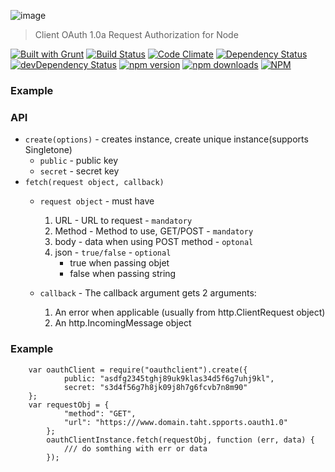 ![image](https://cloud.githubusercontent.com/assets/5514007/11457050/1828d236-96a7-11e5-8a8a-d906cc339ec5.png)
> Client OAuth 1.0a Request Authorization for Node

[![Built with Grunt](https://cdn.gruntjs.com/builtwith.png)](http://gruntjs.com/)
[![Build Status](https://semaphoreci.com/api/v1/projects/90d69510-17be-4d6a-9fb7-8fdd8b04fb58/617490/badge.svg)](https://semaphoreci.com/omher/oauthclient)
[![Code Climate](https://codeclimate.com/github/OmerHerera/oauthclient/badges/gpa.svg)](https://codeclimate.com/github/OmerHerera/oauthclient)
[![Dependency Status](https://david-dm.org/OmerHerera/oauthclient.svg?theme=shields.io)](https://david-dm.org/OmerHerera/oauthclient)
[![devDependency Status](https://david-dm.org/OmerHerera/oauthclient/dev-status.svg?theme=shields.io)](https://david-dm.org/OmerHerera/oauthclient#info=devDependencies)
[![npm version](https://badge.fury.io/js/oauthclient.svg)](http://badge.fury.io/js/oauthclient)
[![npm downloads](https://img.shields.io/npm/dm/oauthclient.svg)](https://img.shields.io/npm/dm/oauthclient.svg)
[![NPM](https://nodei.co/npm/oauthclient.png)](https://nodei.co/npm/oauthclient/)


### Example

### API
* ```create(options)``` - creates instance, create unique instance(supports Singletone)
	*  	```public``` - public key
	*  	```secret``` - secret key
* ```fetch(request object, callback)```
	* ```request object``` - must have
		1. URL - URL to request - ```mandatory```
		2. Method - Method to use, GET/POST - ```mandatory```
		3. body - data when  using POST method - ```optonal```
		4. json - ```true/false``` - ```optional```
			* true when passing objet
			* false when passing string

	* ```callback``` - The callback argument gets 2 arguments:
		1. An error when applicable (usually from http.ClientRequest object)
		2. An http.IncomingMessage object

### Example
```
	var oauthClient = require("oauthclient").create({
            public: "asdfg2345tghj89uk9klas34d5f6g7uhj9kl",
            secret: "s3d4f56g7h8jk09j8h7g6fcvb7n8m90"
	};
	var requestObj = {
            "method": "GET",
            "url": "https:///www.domain.taht.spports.oauth1.0"
        };
        oauthClientInstance.fetch(requestObj, function (err, data) {
        	/// do somthing with err or data
        });

```
